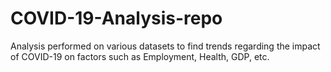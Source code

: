 # COVID-19-Analysis-repo
Analysis performed on various datasets to find trends regarding the impact of COVID-19 on factors such as Employment, Health, GDP, etc.
